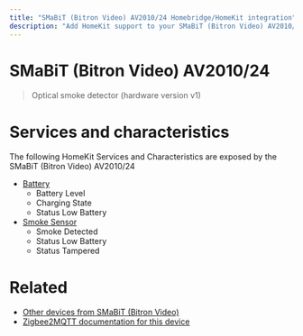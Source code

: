 ```yaml
---
title: "SMaBiT (Bitron Video) AV2010/24 Homebridge/HomeKit integration"
description: "Add HomeKit support to your SMaBiT (Bitron Video) AV2010/24, using Homebridge, Zigbee2MQTT and homebridge-z2m."
---
```

<!---
This file has been GENERATED using src/docgen/docgen.ts
DO NOT EDIT THIS FILE MANUALLY!
-->
# SMaBiT (Bitron Video) AV2010/24
> Optical smoke detector (hardware version v1)


# Services and characteristics
The following HomeKit Services and Characteristics are exposed by
the SMaBiT (Bitron Video) AV2010/24

* [Battery](../../battery.md)
  * Battery Level
  * Charging State
  * Status Low Battery
* [Smoke Sensor](../../sensors.md)
  * Smoke Detected
  * Status Low Battery
  * Status Tampered


# Related
* [Other devices from SMaBiT (Bitron Video)](../index.md#smabit_bitron_video)
* [Zigbee2MQTT documentation for this device](https://www.zigbee2mqtt.io/devices/AV2010_24.html)